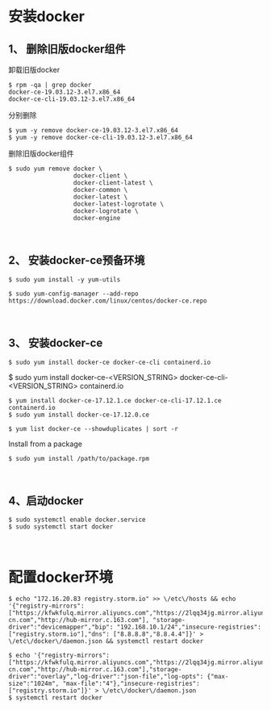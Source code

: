 # 安装docker

## 1、 删除旧版docker组件
卸载旧版docker
```shell
$ rpm -qa | grep docker
docker-ce-19.03.12-3.el7.x86_64
docker-ce-cli-19.03.12-3.el7.x86_64
```

分别删除
```shell
$ yum -y remove docker-ce-19.03.12-3.el7.x86_64
$ yum -y remove docker-ce-cli-19.03.12-3.el7.x86_64
```

删除旧版docker组件
```shell
$ sudo yum remove docker \
                  docker-client \
                  docker-client-latest \
                  docker-common \
                  docker-latest \
                  docker-latest-logrotate \
                  docker-logrotate \
                  docker-engine
```
&nbsp;&nbsp;  

## 2、 安装docker-ce预备环境
```shell
$ sudo yum install -y yum-utils

$ sudo yum-config-manager --add-repo https://download.docker.com/linux/centos/docker-ce.repo
```
&nbsp;&nbsp;  

## 3、 安装docker-ce
```shell
$ sudo yum install docker-ce docker-ce-cli containerd.io
```
$ sudo yum install docker-ce-<VERSION_STRING> docker-ce-cli-<VERSION_STRING> containerd.io
```shell
$ yum install docker-ce-17.12.1.ce docker-ce-cli-17.12.1.ce containerd.io
$ sudo yum install docker-ce-17.12.0.ce
```

```shell
$ yum list docker-ce --showduplicates | sort -r
```
Install from a package
```shell
$ sudo yum install /path/to/package.rpm
```
&nbsp;&nbsp;  

## 4、启动docker
```shell
$ sudo systemctl enable docker.service
$ sudo systemctl start docker
```
&nbsp;&nbsp;  

# 配置docker环境
```shell
$ echo "172.16.20.83 registry.storm.io" >> \/etc\/hosts && echo '{"registry-mirrors": ["https://kfwkfulq.mirror.aliyuncs.com","https://2lqq34jg.mirror.aliyuncs.com","https://pee6w651.mirror.aliyuncs.com","https://registry.docker-cn.com","http://hub-mirror.c.163.com"], "storage-driver":"devicemapper","bip": "192.168.10.1/24","insecure-registries":["registry.storm.io"],"dns": ["8.8.8.8","8.8.4.4"]}' > \/etc\/docker\/daemon.json && systemctl restart docker
```   

```shell
$ echo '{"registry-mirrors": ["https://kfwkfulq.mirror.aliyuncs.com","https://2lqq34jg.mirror.aliyuncs.com","https://pee6w651.mirror.aliyuncs.com","https://registry.docker-cn.com","http://hub-mirror.c.163.com"],"storage-driver":"overlay","log-driver":"json-file","log-opts": {"max-size":"1024m", "max-file":"4"},"insecure-registries":["registry.storm.io"]}' > \/etc\/docker\/daemon.json
$ systemctl restart docker
```
